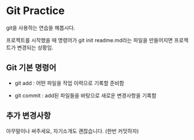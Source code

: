 # Git Practice

git을 사용하는 연습을 해봅시다.

프로젝트를 시작했을 때 명령어가 git init
readme.md라는 파일을 만들어지면 프로젝트가 변경되는 상황임.

## Git 기본 명령어

- git add : 어떤 파일을 작업 이력으로 기록할 준비함

- git commit : add된 파일들을 바탕으로 새로운 변경사항을 기록함

## 추가 변경사항

아무말이나 써주세요, 자기소개도 괜찮습니다. (한번 커밋하자)
